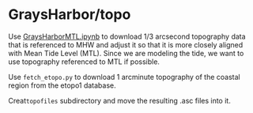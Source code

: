 # GraysHarbor/topo

Use [GraysHarborMTL.ipynb](topo/GraysHarborMTL.html) to download 1/3 arcsecond
topography data that is referenced to MHW and adjust it so that it is 
more closely aligned with Mean Tide Level (MTL). Since we are modeling
the tide, we want to use topography referenced to MTL if possible.

Use `fetch_etopo.py` to download 1 arcminute topography of the coastal
region from the etopo1 database.

Creat`topofiles` subdirectory and move the resulting .asc files into it.
